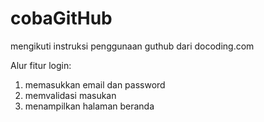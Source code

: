 # cobaGitHub
mengikuti instruksi penggunaan guthub dari docoding.com

Alur fitur login:
1. memasukkan email dan password
2. memvalidasi masukan
3. menampilkan halaman beranda
